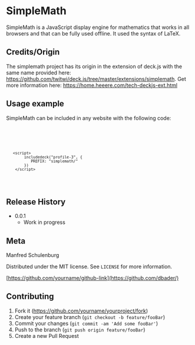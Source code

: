 # SimpleMath
SimpleMath is a JavaScript display engine for mathematics that works in all browsers and that can be fully used offline. It used the syntax of LaTeX.


## Credits/Origin

The simplemath project has its origin in the extension of deck.js with the same name provided here: https://github.com/twitwi/deck.js/tree/master/extensions/simplemath. Get more information here: https://home.heeere.com/tech-deckjs-ext.html



## Usage example

SimpleMath can be included in any website with the following code:

<code>
  
  <script src="simplemath/extensions/includedeck/load.js"></script>
       <script>
            includedeck("profile-3", {
               PREFIX: "simplemath/" 
            })
        </script>
 </code>



## Release History


* 0.0.1
    * Work in progress

## Meta

Manfred Schulenburg

Distributed under the MIT license. See ``LICENSE`` for more information.

[https://github.com/yourname/github-link](https://github.com/dbader/)

## Contributing

1. Fork it (<https://github.com/yourname/yourproject/fork>)
2. Create your feature branch (`git checkout -b feature/fooBar`)
3. Commit your changes (`git commit -am 'Add some fooBar'`)
4. Push to the branch (`git push origin feature/fooBar`)
5. Create a new Pull Request
